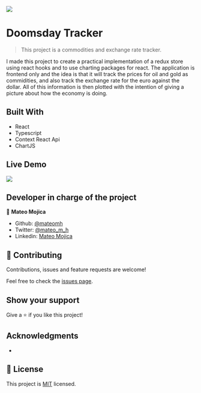![](https://img.shields.io/badge/-Made%20with%20Typscript-blue)

# Doomsday Tracker

> This project is a commodities and exchange rate tracker.


I made this project to create a practical implementation of a redux store using react hooks and to use charting packages for react. The application is frontend only and the idea is that it will track the prices for oil and gold as commidities, and also track the exchange rate for the euro against the dollar. All of this information is then plotted with the intention of giving a picture about how the economy is doing.

## Built With

- React
- Typescript
- Context React Api
- ChartJS

## Live Demo

![](https://img.shields.io/badge/-Comming%20Soon!!!-yellow)


## Developer in charge of the project

👤 **Mateo Mojica**
- Github: [@mateomh](https://github.com/mateomh)
- Twitter: [@mateo_m_h](https://twitter.com/mateo_m_h)
- Linkedin: [Mateo Mojica](https://linkedin.com/mateo_mojica_hernandez)


## 🤝 Contributing

Contributions, issues and feature requests are welcome!

Feel free to check the [issues page](issues/).

## Show your support

Give a ⭐️ if you like this project!

## Acknowledgments

- 

## 📝 License

This project is [MIT](https://opensource.org/licenses/MIT) licensed.
